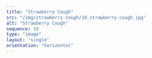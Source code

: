 ```yaml
---
title: "Strawberry Cough"
src: "/img/strawberry-cough/10_strawberry-cough.jpg"
alt: "Strawberry Cough"
sequence: 10
type: "image"
layout: "single"
orientation: "horizontal"
---
```

